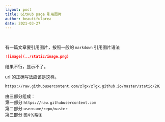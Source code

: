 ```yaml
---
layout: post
title: GitHub page 引用图片
author: beautifularea
date: 2021-03-27
---
```


<br>

有一篇文章要引用图片，按照一般的 `markdown` 引用图片语法

```markdown
![image](../static/image.png)
```

结果不行，显示不了。  

url 的正确写法应该是这样。  
```markdown
https://raw.githubusercontent.com/zTgx/zTgx.github.io/master/static/2021.03/unordered_map_bucket.webp
```

由三部分组成：  
第一部分 `https://raw.githubusercontent.com`  
第二部分 `username/repo/master`  
第三部分 `图片的路径`  